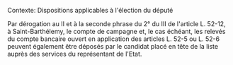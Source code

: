 Contexte: Dispositions applicables à l'élection du député

Par dérogation au II et à la seconde phrase du 2° du III de l'article L. 52-12, à Saint-Barthélemy, le compte de campagne et, le cas échéant, les relevés du compte bancaire ouvert en application des articles L. 52-5 ou L. 52-6 peuvent également être déposés par le candidat placé en tête de la liste auprès des services du représentant de l'Etat.